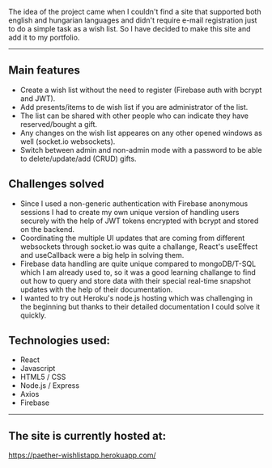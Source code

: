 The idea of the project came when I couldn't find a site that supported both english and hungarian languages and didn't require e-mail registration just to do a simple task as a wish list. So I have decided to make this site and add it to my portfolio.

<hr>

## Main features

- Create a wish list without the need to register (Firebase auth with bcrypt and JWT).
- Add presents/items to de wish list if you are administrator of the list.
- The list can be shared with other people who can indicate they have reserved/bought a gift.
- Any changes on the wish list appeares on any other opened windows as well (socket.io websockets).
- Switch between admin and non-admin mode with a password to be able to delete/update/add (CRUD) gifts.

## Challenges solved

- Since I used a non-generic authentication with Firebase anonymous sessions I had to create my own unique version of
  handling users securely with the help of JWT tokens encrypted with bcrypt and stored on the backend.
- Coordinating the multiple UI updates that are coming from different websockets through socket.io was quite a challange, React's useEffect and useCallback were a big help in solving them.
- Firebase data handling are quite unique compared to mongoDB/T-SQL which I am already used to, so it was a good learning challange to find out how to query and store data with their special real-time snapshot updates with the help of their documentation.
- I wanted to try out Heroku's node.js hosting which was challenging in the beginning but thanks to their detailed documentation I could solve it quickly.

## Technologies used:

- React
- Javascript
- HTML5 / CSS
- Node.js / Express
- Axios
- Firebase

<hr>

## The site is currently hosted at:

https://paether-wishlistapp.herokuapp.com/
